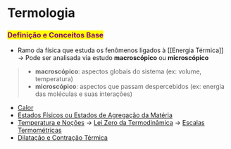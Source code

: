 # Termologia

### <mark style="color:purple;">Definição e Conceitos Base</mark>

* Ramo da física que estuda os fenômenos ligados à \[\[Energia Térmica]] → Pode ser analisada via estudo **macroscópico** ou **microscópico**

> * **macroscópico**: aspectos globais do sistema (ex: volume, temperatura)&#x20;
> * **microscópico**: aspectos que passam despercebidos (ex: energia das moléculas e suas interações)

* [Calor](calor.md)
* [Estados Físicos ou Estados de Agregação da Matéria](estados-fisicos-ou-estados-de-agregacao-da-materia.md)
* [Temperatura e Noções](temperatura-e-nocoes.md) → [Lei Zero da Termodinâmica](lei-zero-da-termodinamica.md) → [Escalas Termométricas](escalas-termometricas.md)
* [Dilatação e Contração Térmica](dilatacao-e-contracao-termica.md)
